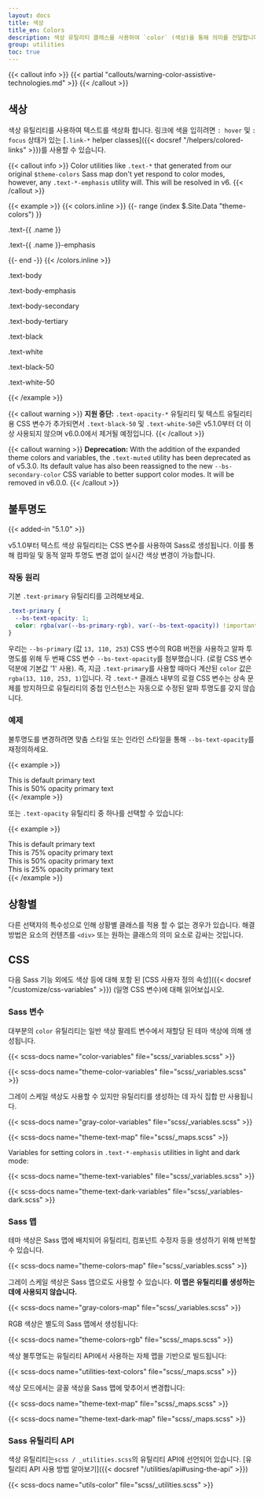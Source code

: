 ```yaml
---
layout: docs
title: 색상
title_en: Colors
description: 색상 유틸리티 클래스를 사용하여 `color` (색상)을 통해 의미를 전달합니다. 호버 상태의 링크 스타일링에 대한 지원도 포함합니다.
group: utilities
toc: true
---
```


{{< callout info >}}
{{< partial "callouts/warning-color-assistive-technologies.md" >}}
{{< /callout >}}

## 색상

색상 유틸리티를 사용하여 텍스트를 색상화 합니다. 링크에 색을 입히려면 `: hover` 및 `: focus` 상태가 있는 [`.link-*` helper classes]({{< docsref "/helpers/colored-links" >}})를 사용할 수 있습니다.

{{< callout info >}}
Color utilities like `.text-*` that generated from our original `$theme-colors` Sass map don't yet respond to color modes, however, any `.text-*-emphasis` utility will. This will be resolved in v6.
{{< /callout >}}

{{< example >}}
{{< colors.inline >}}
{{- range (index $.Site.Data "theme-colors") }}
<p class="text-{{ .name }}{{ with .contrast_color }} bg-{{ . }}{{ end }}">.text-{{ .name }}</p>
<p class="text-{{ .name }}-emphasis">.text-{{ .name }}-emphasis</p>
{{- end -}}
{{< /colors.inline >}}

<p class="text-body">.text-body</p>
<p class="text-body-emphasis">.text-body-emphasis</p>
<p class="text-body-secondary">.text-body-secondary</p>
<p class="text-body-tertiary">.text-body-tertiary</p>

<p class="text-black bg-white">.text-black</p>
<p class="text-white bg-dark">.text-white</p>
<p class="text-black-50 bg-white">.text-black-50</p>
<p class="text-white-50 bg-dark">.text-white-50</p>
{{< /example >}}

{{< callout warning >}}
**지원 중단:** `.text-opacity-*` 유틸리티 및 텍스트 유틸리티용 CSS 변수가 추가되면서 `.text-black-50` 및 `.text-white-50`은 v5.1.0부터 더 이상 사용되지 않으며 v6.0.0에서 제거될 예정입니다.
{{< /callout >}}

{{< callout warning >}}
**Deprecation:** With the addition of the expanded theme colors and variables, the `.text-muted` utility has been deprecated as of v5.3.0. Its default value has also been reassigned to the new `--bs-secondary-color` CSS variable to better support color modes. It will be removed in v6.0.0.
{{< /callout >}}

## 불투명도

{{< added-in "5.1.0" >}}

v5.1.0부터 텍스트 색상 유틸리티는 CSS 변수를 사용하여 Sass로 생성됩니다. 이를 통해 컴파일 및 동적 알파 투명도 변경 없이 실시간 색상 변경이 가능합니다.

### 작동 원리

기본 `.text-primary` 유틸리티를 고려해보세요.

```css
.text-primary {
  --bs-text-opacity: 1;
  color: rgba(var(--bs-primary-rgb), var(--bs-text-opacity)) !important;
}
```
우리는 `--bs-primary` (값 `13, 110, 253`) CSS 변수의 RGB 버전을 사용하고 알파 투명도를 위해 두 번째 CSS 변수 `--bs-text-opacity`를 첨부했습니다. (로컬 CSS 변수 덕분에 기본값 '1' 사용). 즉, 지금 `.text-primary`를 사용할 때마다 계산된 `color` 값은 `rgba(13, 110, 253, 1)`입니다. 각 `.text-*` 클래스 내부의 로컬 CSS 변수는 상속 문제를 방지하므로 유틸리티의 중첩 인스턴스는 자동으로 수정된 알파 투명도를 갖지 않습니다.

### 예제

불투명도를 변경하려면 맞춤 스타일 또는 인라인 스타일을 통해 `--bs-text-opacity`를 재정의하세요.

{{< example >}}
<div class="text-primary">This is default primary text</div>
<div class="text-primary" style="--bs-text-opacity: .5;">This is 50% opacity primary text</div>
{{< /example >}}

또는 `.text-opacity` 유틸리티 중 하나를 선택할 수 있습니다:

{{< example >}}
<div class="text-primary">This is default primary text</div>
<div class="text-primary text-opacity-75">This is 75% opacity primary text</div>
<div class="text-primary text-opacity-50">This is 50% opacity primary text</div>
<div class="text-primary text-opacity-25">This is 25% opacity primary text</div>
{{< /example >}}

## 상황별

다른 선택자의 특수성으로 인해 상황별 클래스를 적용 할 수 없는 경우가 있습니다. 해결 방법은 요소의 컨텐츠를  `<div>` 또는 원하는 클래스의 의미 요소로 감싸는 것입니다.

## CSS

다음 Sass 기능 외에도 색상 등에 대해 포함 된 [CSS 사용자 정의 속성]({{< docsref "/customize/css-variables" >}}) (일명 CSS 변수)에 대해 읽어보십시오.

### Sass 변수


대부분의 `color` 유틸리티는 일반 색상 팔레트 변수에서 재할당 된 테마 색상에 의해 생성됩니다.

{{< scss-docs name="color-variables" file="scss/_variables.scss" >}}

{{< scss-docs name="theme-color-variables" file="scss/_variables.scss" >}}

그레이 스케일 색상도 사용할 수 있지만 유틸리티를 생성하는 데 자식 집합 만 사용됩니다.

{{< scss-docs name="gray-color-variables" file="scss/_variables.scss" >}}

{{< scss-docs name="theme-text-map" file="scss/_maps.scss" >}}

Variables for setting colors in `.text-*-emphasis` utilities in light and dark mode:

{{< scss-docs name="theme-text-variables" file="scss/_variables.scss" >}}

{{< scss-docs name="theme-text-dark-variables" file="scss/_variables-dark.scss" >}}

### Sass 맵

테마 색상은 Sass 맵에 배치되어 유틸리티, 컴포넌트 수정자 등을 생성하기 위해 반복할 수 있습니다.

{{< scss-docs name="theme-colors-map" file="scss/_variables.scss" >}}

그레이 스케일 색상은 Sass 맵으로도 사용할 수 있습니다. **이 맵은 유틸리티를 생성하는 데에 사용되지 않습니다.**

{{< scss-docs name="gray-colors-map" file="scss/_variables.scss" >}}

RGB 색상은 별도의 Sass 맵에서 생성됩니다:

{{< scss-docs name="theme-colors-rgb" file="scss/_maps.scss" >}}

색상 불투명도는 유틸리티 API에서 사용하는 자체 맵을 기반으로 빌드됩니다:

{{< scss-docs name="utilities-text-colors" file="scss/_maps.scss" >}}

색상 모드에서는 글꼴 색상을 Sass 맵에 맞추어서 변경합니다:

{{< scss-docs name="theme-text-map" file="scss/_maps.scss" >}}

{{< scss-docs name="theme-text-dark-map" file="scss/_maps.scss" >}}

### Sass 유틸리티 API

색상 유틸리티는`scss / _utilities.scss`의 유틸리티 API에 선언되어 있습니다. [유틸리티 API 사용 방법 알아보기]({{< docsref "/utilities/api#using-the-api" >}})

{{< scss-docs name="utils-color" file="scss/_utilities.scss" >}}

